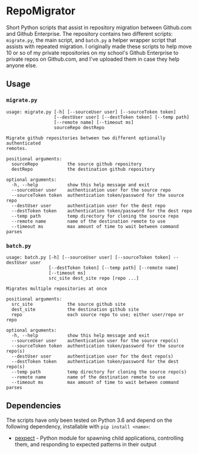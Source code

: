 # RepoMigrator

Short Python scripts that assist in repository migration between Github.com and Github Enterprise. The repository contains two different scripts: `migrate.py`, the main script, and `batch.py` a helper wrapper script that assists with repeated migration. I originally made these scripts to help move 10 or so of my private repositories on my school's Github Enterprise to private repos on Github.com, and I've uploaded them in case they help anyone else.

## Usage

### `migrate.py`

```shell
usage: migrate.py [-h] [--sourceUser user] [--sourceToken token]
                  [--destUser user] [--destToken token] [--temp path]
                  [--remote name] [--timeout ms]
                  sourceRepo destRepo

Migrate github repositories between two different optionally authenticated
remotes.

positional arguments:
  sourceRepo           the source github repository
  destRepo             the destination github repository

optional arguments:
  -h, --help           show this help message and exit
  --sourceUser user    authentication user for the source repo
  --sourceToken token  authentication token/password for the source repo
  --destUser user      authentication user for the dest repo
  --destToken token    authentication token/password for the dest repo
  --temp path          temp directory for cloning the source repo
  --remote name        name of the destination remote to use
  --timeout ms         max amount of time to wait between command parses
```

### `batch.py`

```shell
usage: batch.py [-h] [--sourceUser user] [--sourceToken token] --destUser user
                [--destToken token] [--temp path] [--remote name]
                [--timeout ms]
                src_site dest_site repo [repo ...]

Migrates multiple repositories at once

positional arguments:
  src_site             the source github site
  dest_site            the destination github site
  repo                 each source repo to use; either user/repo or repo

optional arguments:
  -h, --help           show this help message and exit
  --sourceUser user    authentication user for the source repo(s)
  --sourceToken token  authentication token/password for the source repo(s)
  --destUser user      authentication user for the dest repo(s)
  --destToken token    authentication token/password for the dest repo(s)
  --temp path          temp directory for cloning the source repo(s)
  --remote name        name of the destination remote to use
  --timeout ms         max amount of time to wait between command parses
```

## Dependencies

The scripts have only been tested on Python 3.6 and depend on the following dependency, installable with `pip install <name>`:

- [pexpect](https://pexpect.readthedocs.io/en/stable/) - Python module for spawning child applications, controlling them, and responding to expected patterns in their output
